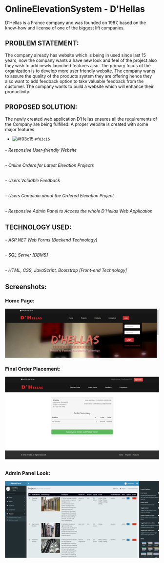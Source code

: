 # OnlineElevationSystem - D'Hellas

D’Hellas is a France company and was founded on 1987, based on the know-how and license of one of the biggest lift companies.

## PROBLEM STATEMENT:
The company already has website which is being in used since last 15 years, now the company wants a have new look and feel of the project also they wish to add newly launched features also. The primary focus of the organization is to develop more user friendly website.  The company wants to assure the quality of the products system they are offering hence they also want to add feedback option to take valuable feedback from the customer. The company wants to build a website which will enhance their productivity.

## PROPOSED SOLUTION:
The newly created web application D’Hellas ensures all the requirements of the Company are being fulfilled. A proper website is created with some major features:
- ![#f03c15](Rersd) `#f03c15`
######	- Responsive User-friendly Website
######	- Online Orders for Latest Elevation Projects
######	- Users Valuable Feedback
######	- Users Complain about the Ordered Elevation Project
######	- Responsive Admin Panel to Access the whole D’Hellas Web Application

## TECHNOLOGY USED:
######	- ASP.NET Web Forms [Backend Technology]
######	- SQL Server [DBMS]
######	- HTML, CSS, JavaScript, Bootstrap [Front-end Technology]

##  Screenshots:
### Home Page:
![This is an image](/Screenshots/DropDownLogin.png)

### Final Order Placement:
![This is an image](/Screenshots/UserLogin/OrderProcess/4.png)

### Admin Panel Look:
![This is an image](/Screenshots/AdminPanel/AdminPanelSS.png)
